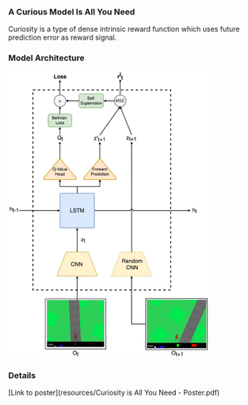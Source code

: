 ### A Curious Model Is All You Need

Curiosity is a type of dense intrinsic reward function which uses future prediction error as reward signal. 


### Model Architecture

<img src="resources/model.jpg" width="80%">


### Details

[Link to poster](resources/Curiosity is All You Need  - Poster.pdf)

